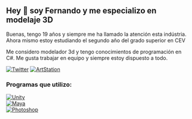 ## Hey 👋 soy Fernando y me especializo en modelaje 3D 

Buenas, tengo 19 años y siempre me ha llamado la atención esta indústria. Ahora mismo estoy estudiando el segundo año del grado superior en CEV

Me considero modelador 3d 
y tengo conocimientos de programación en C#. Me gusta trabajar en equipo y siempre estoy dispuesto a todo.

[![Twitter](https://img.shields.io/static/v1?style=for-the-badge&message=Twitter&color=1DA1F2&logo=Twitter&logoColor=FFFFFF&label=)](https://twitter.com/iFernando42)
[![ArtStation](https://img.shields.io/static/v1?style=for-the-badge&message=ArtStation&color=222222&logo=ArtStation&logoColor=13AFF0&label=)](https://www.artstation.com/ifer64)
### Programas que utilizo:

[![Unity](https://img.shields.io/badge/Unity-999999?style=for-the-badge&logo=unity&logoColor=white&labelColor=101010)]()
<br>
[![Maya](https://img.shields.io/badge/Maya-29DFEB?style=for-the-badge&logo=autodesk&logoColor=white&labelColor=0696D7)]()
<br>
[![Photoshop](https://img.shields.io/badge/Adobe_Photoshop-31A8FF?style=for-the-badge&logo=adobephotoshop&logoColor=white&labelColor=262076)]()
<br>
